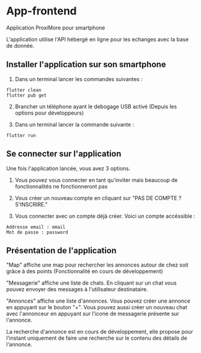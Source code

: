# App-frontend
Application ProxiMore pour smartphone

L'application utilise l'API hébergé en ligne pour les echanges avec la base de donnée.

## Installer l'application sur son smartphone 
1. Dans un terminal lancer les commandes suivantes :
```
flutter clean
flutter pub get
```

2. Brancher un téléphone ayant le debogage USB activé (Depuis les options pour développeurs) 

3. Dans un terminal lancer la commande suivante :
```
flutter run
```

## Se connecter sur l'application
Une fois l'application lancée, vous avez 3 options.
1. Vous pouvez vous connecter en tant qu'inviter mais beaucoup de fonctionnalités ne fonctionneront pas

2. Vous créer un nouveau compte en cliquant sur "PAS DE COMPTE ? S'INSCRIRE."

3. Vous connecter avec un compte déjà créer. Voici un compte accéssible :
```
Addresse email : email
Mot de passe : password
```

## Présentation de l'application
"Map" affiche une map pour rechercher les annonces autour de chez soit grâce à des points (Fonctionnalité en cours de développement)

"Messagerie" affiche une liste de chats. En cliquant sur un chat vous pouvez envoyer des messages à l'utilisateur destinataire.

"Annonces" affiche une liste d'annonces. Vous pouvez créer une annonce en appuyant sur le bouton "+". Vous pouvez aussi créer un nouveau chat avec l'annonceur en appuyant sur l'icone de messagerie présente sur l'annonce.

La recherche d'annonce est en cours de développement, elle propose pour l'instant uniquement de faire une recherche sur le contenu des détails de l'annonce.